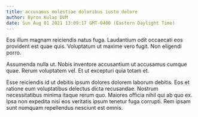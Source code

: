 ```yaml
---
title: accusamus molestiae doloribus iusto dolore
author: Byron Kulas DVM
date: Sun Aug 01 2021 13:09:17 GMT-0400 (Eastern Daylight Time)
---
```

Eos illum magnam reiciendis natus fuga. Laudantium odit occaecati eos provident est quae quis. Voluptatum ut maxime vero fugit. Non eligendi porro.

 Assumenda nulla ut. Nobis inventore accusantium ut accusamus cumque quae. Rerum voluptatem vel. Et ut excepturi quia totam et.

 Esse reiciendis id ut debitis ipsum dolores dolorem laborum debitis. Eos et ratione eum voluptatibus delectus dicta recusandae. Nostrum necessitatibus minima itaque rerum quo. Maiores officia nihil qui ab quo ex. Ipsa non expedita nisi eos veritatis ipsum tenetur fuga corrupti. Rem ipsam sunt numquam repellendus nesciunt est omnis.